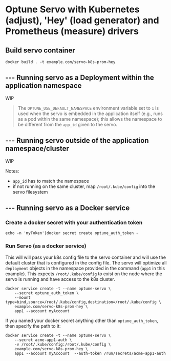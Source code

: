 # Optune Servo with Kubernetes (adjust), 'Hey' (load generator) and Prometheus (measure) drivers

## Build servo container
```
docker build . -t example.com/servo-k8s-prom-hey
```

## --- Running servo as a Deployment within the application namespace

WIP

> The `OPTUNE_USE_DEFAULT_NAMESPACE` environment variable set to `1` is used when the servo is embedded in the application itself (e.g., runs as a pod within the same namespace); this allows the namespace to be different from the `app_id` given to the servo.

## --- Running servo outside of the application namespace/cluster

WIP

Notes:
- `app_id` has to match the namespace
- if not running on the same cluster, map `/root/.kube/config` into the servo filesystem

## --- Running servo as a Docker service

### Create a docker secret with your authentication token
```
echo -n 'myToken'|docker secret create optune_auth_token -
```

### Run Servo (as a docker service)
This will will pass your k8s config file to the servo container and will use the default cluster that is configured in the config file. The servo will optimize all `deployment` objects in the namespace provided in the command (`app1` in this example). This expects `/root/.kube/config` to exist on the node where the servo is running and have access to the k8s cluster.

```
docker service create -t --name optune-servo \
    --secret optune_auth_token \
    --mount type=bind,source=/root/.kube/config,destination=/root/.kube/config \
    example.com/servo-k8s-prom-hey \
    app1 --account myAccount
```

If you named your docker secret anything other than `optune_auth_token`, then specify the path to it:
```
docker service create -t --name optune-servo \
    --secret acme-app1-auth \
    -v /root/.kube/config:/root/.kube/config \
    example.com/servo-k8s-prom-hey \
    app1 --account myAccount  --auth-token /run/secrets/acme-app1-auth
```

